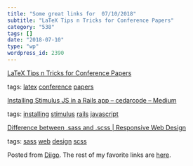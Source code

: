 ```yaml
---
title: "Some great links for  07/10/2018"
subtitle: "LaTeX Tips n Tricks for Conference Papers"
category: "538"
tags: []
date: "2018-07-10"
type: "wp"
wordpress_id: 2390
---
```

[LaTeX Tips n Tricks for Conference Papers](http://gurmeet.net/computer-science/latex-tips-n-tricks-for-conference-papers/) 

 tags: [latex](https://www.diigo.com/user/pitosalas/latex) [conference](https://www.diigo.com/user/pitosalas/conference) [papers](https://www.diigo.com/user/pitosalas/papers)

 [Installing Stimulus JS in a Rails app – cedarcode – Medium](https://medium.com/cedarcode/installing-stimulus-js-in-a-rails-app-c8564ba51ea2) 

 tags: [installing](https://www.diigo.com/user/pitosalas/installing) [stimulus](https://www.diigo.com/user/pitosalas/stimulus) [rails](https://www.diigo.com/user/pitosalas/rails) [javascript](https://www.diigo.com/user/pitosalas/javascript)

 [Difference between .sass and .scss | Responsive Web Design](https://responsivedesign.is/articles/difference-between-sass-and-scss/) 

 tags: [sass](https://www.diigo.com/user/pitosalas/sass) [web](https://www.diigo.com/user/pitosalas/web) [design](https://www.diigo.com/user/pitosalas/design) [scss](https://www.diigo.com/user/pitosalas/scss)

Posted from [Diigo](https://www.diigo.com). The rest of my favorite links are [here](https://www.diigo.com/user/pitosalas).